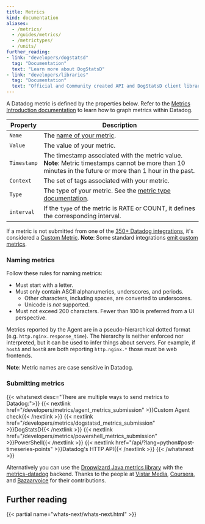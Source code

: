 ```yaml
---
title: Metrics
kind: documentation
aliases:
  - /metrics/
  - /guides/metrics/
  - /metrictypes/
  - /units/
further_reading:
- link: "developers/dogstatsd"
  tag: "Documentation"
  text: "Learn more about DogStatsD"
- link: "developers/libraries"
  tag: "Documentation"
  text: "Official and Community created API and DogStatsD client libraries"
---
```


A Datadog metric is defined by the properties below. Refer to the [Metrics Introduction documentation][1] to learn how to graph metrics within Datadog.

| Property    | Description                                                                                                                                               |
|-------------|-----------------------------------------------------------------------------------------------------------------------------------------------------------|
| `Name`      | The [name of your metric](#naming-metrics).                                                                                                               |
| `Value`     | The value of your metric.                                                                                                                                 |
| `Timestamp` | The timestamp associated with the metric value. **Note**: Metric timestamps cannot be more than 10 minutes in the future or more than 1 hour in the past. |
| `Context`   | The set of tags associated with your metric.                                                                                                              |
| `Type`      | The type of your metric. See the [metric type documentation][2].                                                                                          |
| `interval`  | If the `type` of the metric is RATE or COUNT, it defines the corresponding interval.                                                                      |

If a metric is not submitted from one of the [350+ Datadog integrations][3], it's considered a [Custom Metric][4]. **Note**: Some standard integrations [emit custom metrics][5].

### Naming metrics

Follow these rules for naming metrics:

* Must start with a letter.
* Must only contain ASCII alphanumerics, underscores, and periods.
  * Other characters, including spaces, are converted to underscores.
  * Unicode is _not_ supported.
* Must not exceed 200 characters. Fewer than 100 is preferred from a UI perspective.

Metrics reported by the Agent are in a pseudo-hierarchical dotted format (e.g. `http.nginx.response_time`). The hierarchy is neither enforced nor interpreted, but it can be used to infer things about servers. For example, if `hostA` and `hostB` are both reporting `http.nginx.*` those must be web frontends.

**Note**: Metric names are case sensitive in Datadog.

### Submitting metrics

{{< whatsnext desc="There are multiple ways to send metrics to Datadog:">}}
    {{< nextlink href="/developers/metrics/agent_metrics_submission" >}}Custom Agent check{{< /nextlink >}}
    {{< nextlink href="/developers/metrics/dogstatsd_metrics_submission" >}}DogStatsD{{< /nextlink >}}
    {{< nextlink href="/developers/metrics/powershell_metrics_submission" >}}PowerShell{{< /nextlink >}}
    {{< nextlink href="/api/?lang=python#post-timeseries-points" >}}Datadog's HTTP API{{< /nextlink >}}
{{< /whatsnext >}}

Alternatively you can use the [Dropwizard Java metrics library][6] with the [metrics-datadog][7] backend. Thanks to the people at [Vistar Media][8], [Coursera][9], and [Bazaarvoice][10] for their contributions.

## Further reading

{{< partial name="whats-next/whats-next.html" >}}

[1]: /graphing/metrics/introduction
[2]: /developers/metrics/metrics_type
[3]: /integrations
[4]: /developers/metrics/custom_metrics
[5]: /account_management/billing/custom_metrics/#standard-integrations
[6]: https://github.com/dropwizard/metrics
[7]: https://github.com/coursera/metrics-datadog
[8]: http://www.vistarmedia.com
[9]: https://www.coursera.org
[10]: http://www.bazaarvoice.com
